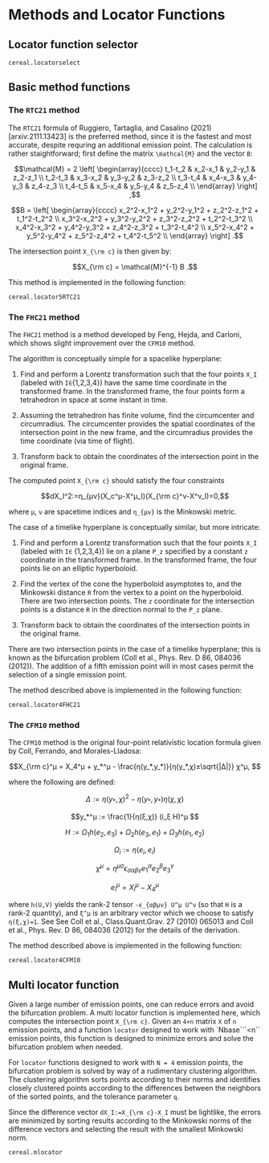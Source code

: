 # Methods and Locator Functions

## Locator function selector

```@docs
cereal.locatorselect
```

## Basic method functions

### The `RTC21` method

The `RTC21` formula of Ruggiero, Tartaglia, and Casalino (2021)
[arxiv:2111.13423] is the preferred method, since it is the fastest and
most accurate, despite requring an additional emission point. The
calculation is rather staightforward; first define the matrix
``\mathcal{M}`` and the vector ``B``:

```math
\mathcal{M} = 2
  \left[
  \begin{array}{cccc}
    t_1-t_2  &  x_2-x_1  &  y_2-y_1  &  z_2-z_1 \\
    t_2-t_3  &  x_3-x_2  &  y_3-y_2  &  z_3-z_2 \\
    t_3-t_4  &  x_4-x_3  &  y_4-y_3  &  z_4-z_3 \\
    t_4-t_5  &  x_5-x_4  &  y_5-y_4  &  z_5-z_4 \\
  \end{array}
  \right] ,
```

```math
B = 
  \left[
  \begin{array}{cccc}
    x_2^2-x_1^2 + y_2^2-y_1^2 + z_2^2-z_1^2 + t_1^2-t_2^2 \\
    x_3^2-x_2^2 + y_3^2-y_2^2 + z_3^2-z_2^2 + t_2^2-t_3^2 \\
    x_4^2-x_3^2 + y_4^2-y_3^2 + z_4^2-z_3^2 + t_3^2-t_4^2 \\
    x_5^2-x_4^2 + y_5^2-y_4^2 + z_5^2-z_4^2 + t_4^2-t_5^2 \\
  \end{array}
  \right] .
```

The intersection point ``X_{\rm c}`` is then given by:

```math 
X_{\rm c} = \mathcal{M}^{-1} B .
```

This method is implemented in the following function:

```@docs
cereal.locator5RTC21
```

### The `FHC21` method

The `FHC21` method is a method developed by Feng, Hejda, and Carloni, 
which shows slight improvement over the `CFM10` method.

The algorithm is conceptually simple for a spacelike hyperplane:

1. Find and perform a Lorentz transformation such that the four points
    ``X_I`` (labeled with ``I∈``{1,2,3,4}) have the same time coordinate
    in the transformed frame. In the transformed frame, the four points
    form a tetrahedron in space at some instant in time.

2. Assuming the tetrahedron has finite volume, find the circumcenter and
    circumradius. The circumcenter provides the spatial coordinates of
    the intersection point in the new frame, and the circumradius
    provides the time coordinate (via time of flight).

3. Transform back to obtain the coordinates of the intersection point in
    the original frame.

The computed point ``X_{\rm c}`` should satisfy the four constraints

```math 
dX_I^2:=η_{μν}(X_c^μ-X^μ_I)(X_{\rm c}^ν-X^ν_I)=0,
``` 

where ``μ``, ``ν`` are spacetime indices and ``η_{μν}`` is the Minkowski 
metric. 

The case of a timelike hyperplane is conceptually similar, but more
intricate:

1. Find and perform a Lorentz transformation such that the four points
    ``X_I`` (labeled with ``I∈`` {1,2,3,4}) lie on a plane ``P_z``
    specified by a constant ``z`` coordinate in the transformed frame. In the
    transformed frame, the four points lie on an elliptic hyperboloid.

2. Find the vertex of the cone the hyperboloid asymptotes to, and the 
    Minkowski distance ``R`` from the vertex to a point on the hyperboloid. 
    There are two intersection points. The ``z`` coordinate for the intersection
    points is a distance ``R`` in the direction normal to the ``P_z``
    plane.

3. Transform back to obtain the coordinates of the intersection points in
    the original frame.

There are two intersection points in the case of a timelike hyperplane;
this is known as the bifurcation problem (Coll et al., Phys. Rev. D 86,
084036 (2012)). The addition of a fifth emission point will in most
cases permit the selection of a single emission point.

The method described above is implemented in the following function:

```@docs
cereal.locator4FHC21
```

### The `CFM10` method

The `CFM10` method is the original four-point relativistic location
formula given by Coll, Ferrando, and Morales-Lladosa: 

```math 
X_{\rm c}^μ = X_4^μ + y_*^μ - \frac{η(y_*,y_*)}{η(y_*,χ)±\sqrt{|Δ|}} χ^μ, 
```

where the following are defined:

```math 
Δ := η(y_*,χ)^2 - η(y_*,y_*) η(χ,χ) 
```

```math 
y_*^μ := \frac{1}{η(ξ,χ)} (i_ξ H)^μ 
```

```math
H := Ω_1 h(e_2,e_3) + Ω_2 h(e_3,e_1) + Ω_3 h(e_1,e_2)
```

```math 
Ω_i := η(e_i,e_i)
```

```math 
χ^μ = η^{μσ} ϵ_{σαβγ} e_1^α e_2^β e_3^γ
```

```math 
e_i^μ = X_i^μ - X_4^μ 
```

where ``h(U,V)`` yields the rank-2 tensor ``-ϵ_{αβμν} U^μ U^ν`` (so that
``H`` is a rank-2 quantity), and ``ξ^μ`` is an arbitrary vector which we
choose to satisfy ``η(ξ,χ)=1``. See See Coll et al., Class.Quant.Grav.
27 (2010) 065013 and Coll et al., Phys. Rev. D 86, 084036 (2012) for the
details of the derivation.

The method described above is implemented in the following function:

```@docs
cereal.locator4CFM10
```


## Multi locator function

Given a large number of emission points, one can reduce errors and avoid
the bifurcation problem. A multi locator function is implemented here,
which computes the intersection point ``X_{\rm c}``. Given an ``4×n`` matrix
`X` of ``n`` emission points, and a function `locator` designed to work
with `Nbase```<n`` emission points, this function is designed to
minimize errors and solve the bifurcation problem when needed.

For `locator` functions designed to work with ``N = 4`` emission
points, the bifurcation problem is solved by way of a rudimentary
clustering algorithm. The clustering algorithm sorts points according to
their norms and identifies closely clustered points according to the
differences between the neighbors of the sorted points, and the tolerance
parameter `q`.

Since the difference vector ``dX_I:=X_{\rm c}-X_I`` must be lightlike, the errors 
are minimized by sorting results according to the Minkowski norms of the difference 
vectors and selecting the result with the smallest Minkowski norm.

```@docs
cereal.mlocator
```
